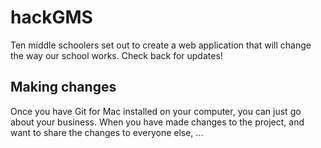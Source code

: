 hackGMS
=======

Ten middle schoolers set out to create a web application that will change the way our 
school works. Check back for updates!

Making changes
--------------

Once you have Git for Mac installed on your computer, you can just go about your business.
When you have made changes to the project, and want to share the changes to everyone
else, ...
